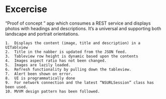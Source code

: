 # Excercise
“Proof of concept ” app which consumes a REST service and displays photos with headings and descriptions. It’s a universal and supporting both landscape and portrait orientations.

	1.	Displays the content (image, title and description) in a UITablview
	2.	Title in the nabber is updated from the JSON feed.
	3.	Tableview row height is dynamic based upon the contents
	4.	Images aspect ratio has not been changed.
	5.	Images are lazily loaded.
	6.	Refresh functionality by pulling down the tableview.
	7.	Alert been shown on error.
	8.	UI is programmatically done
	9.	For network connection and the latest “NSURLSession” class has been used.
	10.	MVVM design pattern has been followed.
